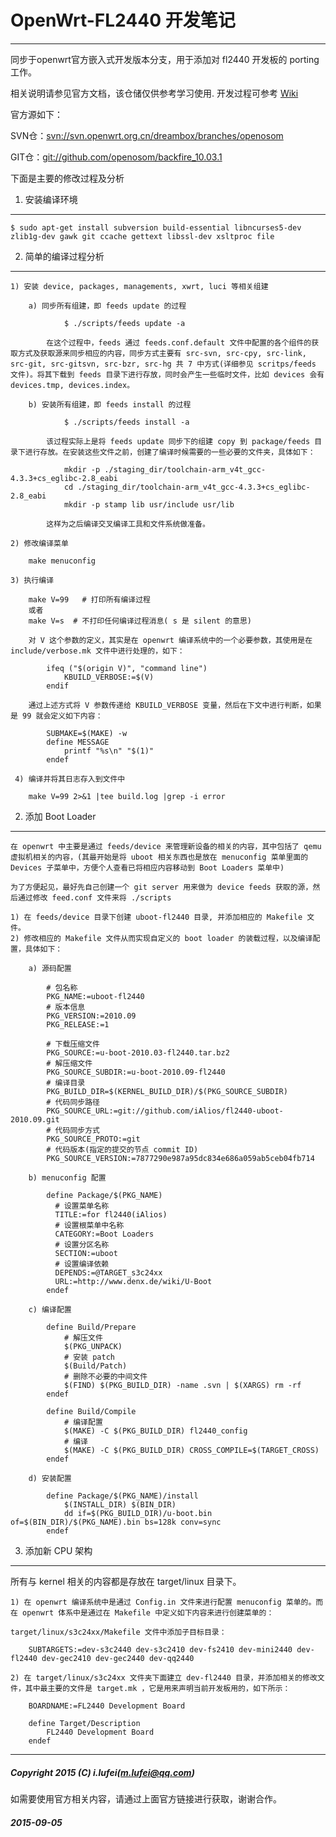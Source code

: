 OpenWrt-FL2440 开发笔记
===
---------------------------------
同步于openwrt官方嵌入式开发版本分支，用于添加对 fl2440 开发板的 porting 工作。

相关说明请参见官方文档，该仓储仅供参考学习使用. 开发过程可参考 [Wiki](https://github.com/iAlios/openwrt-fl2440/wiki)

官方源如下：

SVN仓：[svn://svn.openwrt.org.cn/dreambox/branches/openosom](https://dev.openwrt.org.cn/browser/branches/openosom)

GIT仓：[git://github.com/openosom/backfire_10.03.1](https://github.com/openosom/backfire_10.03.1)

下面是主要的修改过程及分析

1. 安装编译环境
---------------------------------
    
    $ sudo apt-get install subversion build-essential libncurses5-dev zlib1g-dev gawk git ccache gettext libssl-dev xsltproc file

2. 简单的编译过程分析
---------------------------------

    1) 安装 device, packages, managements, xwrt, luci 等相关组建

        a) 同步所有组建，即 feeds update 的过程

                $ ./scripts/feeds update -a

            在这个过程中，feeds 通过 feeds.conf.default 文件中配置的各个组件的获取方式及获取源来同步相应的内容，同步方式主要有 src-svn, src-cpy, src-link, src-git, src-gitsvn, src-bzr, src-hg 共 7 中方式(详细参见 scritps/feeds 文件)。将其下载到 feeds 目录下进行存放，同时会产生一些临时文件，比如 devices 会有 devices.tmp, devices.index。

        b) 安装所有组建，即 feeds install 的过程

                $ ./scripts/feeds install -a

            该过程实际上是将 feeds update 同步下的组建 copy 到 package/feeds 目录下进行存放。在安装这些文件之前，创建了编译时候需要的一些必要的文件夹，具体如下：

                mkdir -p ./staging_dir/toolchain-arm_v4t_gcc-4.3.3+cs_eglibc-2.8_eabi
                cd ./staging_dir/toolchain-arm_v4t_gcc-4.3.3+cs_eglibc-2.8_eabi
                mkdir -p stamp lib usr/include usr/lib

            这样为之后编译交叉编译工具和文件系统做准备。
            
    2) 修改编译菜单
        
        make menuconfig

    3) 执行编译

        make V=99   # 打印所有编译过程
        或者
        make V=s  # 不打印任何编译过程消息( s 是 silent 的意思)

        对 V 这个参数的定义，其实是在 openwrt 编译系统中的一个必要参数，其使用是在 include/verbose.mk 文件中进行处理的，如下：

            ifeq ("$(origin V)", "command line")
                KBUILD_VERBOSE:=$(V)
            endif
        
        通过上述方式将 V 参数传递给 KBUILD_VERBOSE 变量，然后在下文中进行判断，如果是 99 就会定义如下内容：
  
            SUBMAKE=$(MAKE) -w
            define MESSAGE
                printf "%s\n" "$(1)"
            endef
            
     4) 编译并将其日志存入到文件中

        make V=99 2>&1 |tee build.log |grep -i error

2. 添加 Boot Loader 
---------------------------------
    
    在 openwrt 中主要是通过 feeds/device 来管理新设备的相关的内容，其中包括了 qemu 虚拟机相关的内容，(其最开始是将 uboot 相关东西也是放在 menuconfig 菜单里面的 Devices 子菜单中，方便个人查看已将相应内容移动到 Boot Loaders 菜单中) 

    为了方便起见，最好先自己创建一个 git server 用来做为 device feeds 获取的源，然后通过修改 feed.conf 文件来将 ./scripts

    1) 在 feeds/device 目录下创建 uboot-fl2440 目录, 并添加相应的 Makefile 文件。
    2) 修改相应的 Makefile 文件从而实现自定义的 boot loader 的装载过程，以及编译配置，具体如下：
        
        a) 源码配置

            # 包名称  
            PKG_NAME:=uboot-fl2440
            # 版本信息
            PKG_VERSION:=2010.09
            PKG_RELEASE:=1

            # 下载压缩文件
            PKG_SOURCE:=u-boot-2010.03-fl2440.tar.bz2
            # 解压缩文件
            PKG_SOURCE_SUBDIR:=u-boot-2010.09-fl2440
            # 编译目录
            PKG_BUILD_DIR=$(KERNEL_BUILD_DIR)/$(PKG_SOURCE_SUBDIR)
            # 代码同步路径
            PKG_SOURCE_URL:=git://github.com/iAlios/fl2440-uboot-2010.09.git
            # 代码同步方式
            PKG_SOURCE_PROTO:=git
            # 代码版本(指定的提交的节点 commit ID)
            PKG_SOURCE_VERSION:=7877290e987a95dc834e686a059ab5ceb04fb714

        b) menuconfig 配置
                    
            define Package/$(PKG_NAME)
              # 设置菜单名称
              TITLE:=for fl2440(iAlios)
              # 设置根菜单中名称
              CATEGORY:=Boot Loaders
              # 设置分区名称
              SECTION:=uboot
              # 设置编译依赖
              DEPENDS:=@TARGET_s3c24xx 
              URL:=http://www.denx.de/wiki/U-Boot
            endef

        c) 编译配置

            define Build/Prepare
                # 解压文件
                $(PKG_UNPACK)
                # 安装 patch
                $(Build/Patch)
                # 删除不必要的中间文件
                $(FIND) $(PKG_BUILD_DIR) -name .svn | $(XARGS) rm -rf
            endef

            define Build/Compile
                # 编译配置
                $(MAKE) -C $(PKG_BUILD_DIR) fl2440_config
                # 编译
                $(MAKE) -C $(PKG_BUILD_DIR) CROSS_COMPILE=$(TARGET_CROSS)
            endef

        d) 安装配置

            define Package/$(PKG_NAME)/install
                $(INSTALL_DIR) $(BIN_DIR)
                dd if=$(PKG_BUILD_DIR)/u-boot.bin of=$(BIN_DIR)/$(PKG_NAME).bin bs=128k conv=sync
            endef

3. 添加新 CPU 架构
---------------------------------

   所有与 kernel 相关的内容都是存放在 target/linux 目录下。

    1) 在 openwrt 编译系统中是通过 Config.in 文件来进行配置 menuconfig 菜单的。而在 openwrt 体系中是通过在 Makefile 中定义如下内容来进行创建菜单的：
       
    target/linux/s3c24xx/Makefile 文件中添加子目标目录：
	   
        SUBTARGETS:=dev-s3c2440 dev-s3c2410 dev-fs2410 dev-mini2440 dev-fl2440 dev-gec2410 dev-gec2440 dev-qq2440
   
    2) 在 target/linux/s3c24xx 文件夹下面建立 dev-fl2440 目录，并添加相关的修改文件，其中最主要的文件是 target.mk ，它是用来声明当前开发板用的，如下所示：

	    BOARDNAME:=FL2440 Development Board

	    define Target/Description
		    FL2440 Development Board
        endef
       
---------------------------------
##### Copyright 2015 (C) i.lufei([m.lufei@qq.com](mail.qq.com)) #####

如需要使用官方相关内容，请通过上面官方链接进行获取，谢谢合作。

##### 2015-09-05 #####
